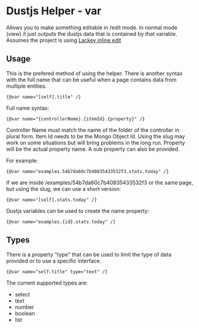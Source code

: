 # Dustjs Helper - var

Allows you to make something editable in /edit mode. In normal mode (view) it just outputs the dustjs data that is contained by that variable. Assumes the project is using [Lackey inline edit](https://www.npmjs.com/packages/lackey-inline-edit)

## Usage

This is the prefered method of using the helper. There is another syntax with the full name that can be useful when a page contains data from multiple entities.

    {@var name="[self].title" /}

Full name syntax:

    {@var name="{controllerName}.{itemId}.{property}" /}

Controller Name must match the name of the folder of the controller in plural form.
Item Id needs to be the Mongo Object Id. Using the slug may work on some situations but will bring problems in the long run.
Property will be the actual property name. A sub property can also be provided. 

For example: 
    
    {@var name="examples.54b7da60c7b40835433532f3.stats.today" /}

If we are inside /examples/54b7da60c7b40835433532f3 or the same page, but using the slug, we can use a short version:

    {@var name="[self].stats.today" /}



Dustjs variables can be used to create the name property:

    {@var name="examples.{id}.stats.today" /}

## Types

There is a property "type" that can be used to limit the type of data provided or to use a specific interface.

    {@var name="self.title" type="text" /}

The current supported types are:

- select
- text
- number
- boolean
- list
    